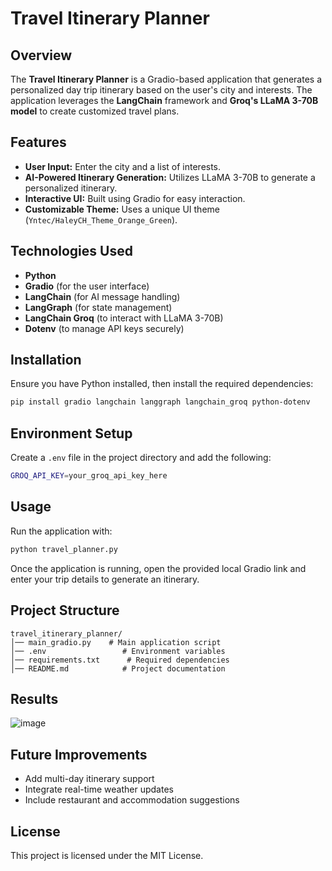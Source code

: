 # Travel Itinerary Planner

## Overview
The **Travel Itinerary Planner** is a Gradio-based application that generates a personalized day trip itinerary based on the user's city and interests. The application leverages the **LangChain** framework and **Groq's LLaMA 3-70B model** to create customized travel plans.

## Features
- **User Input:** Enter the city and a list of interests.
- **AI-Powered Itinerary Generation:** Utilizes LLaMA 3-70B to generate a personalized itinerary.
- **Interactive UI:** Built using Gradio for easy interaction.
- **Customizable Theme:** Uses a unique UI theme (`Yntec/HaleyCH_Theme_Orange_Green`).

## Technologies Used
- **Python**
- **Gradio** (for the user interface)
- **LangChain** (for AI message handling)
- **LangGraph** (for state management)
- **LangChain Groq** (to interact with LLaMA 3-70B)
- **Dotenv** (to manage API keys securely)

## Installation
Ensure you have Python installed, then install the required dependencies:

```sh
pip install gradio langchain langgraph langchain_groq python-dotenv
```

## Environment Setup
Create a `.env` file in the project directory and add the following:

```sh
GROQ_API_KEY=your_groq_api_key_here
```

## Usage
Run the application with:

```sh
python travel_planner.py
```

Once the application is running, open the provided local Gradio link and enter your trip details to generate an itinerary.

## Project Structure
```
travel_itinerary_planner/
│── main_gradio.py    # Main application script
│── .env                 # Environment variables
│── requirements.txt      # Required dependencies
│── README.md            # Project documentation
```

## Results
![image](https://github.com/user-attachments/assets/76e1cadb-8d0e-4bd4-9460-f56a8b57b07c)


## Future Improvements
- Add multi-day itinerary support
- Integrate real-time weather updates
- Include restaurant and accommodation suggestions

## License
This project is licensed under the MIT License.

